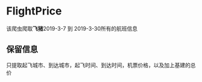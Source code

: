# FlightPrice

该爬虫爬取**飞猪**2019-3-7 到 2019-3-30所有的航班信息



## 保留信息
只提取起飞城市、到达城市，起飞时间、到达时间，机票价格，以及加上基建的总价
